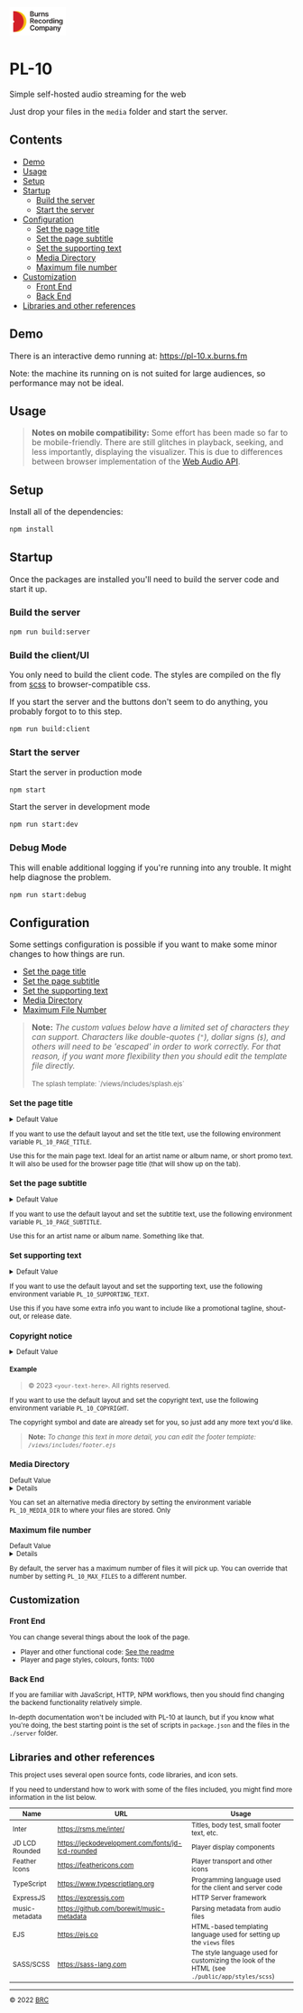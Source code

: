 <img src="./public/img/brc-wordmark.png" height="50" alt="Burns Recording Company" />

# PL-10

Simple self-hosted audio streaming for the web

Just drop your files in the `media` folder and start the server.

## Contents

- <a href="#demo">Demo</a>
- <a href="#usage">Usage</a>
- <a href="#setup">Setup</a>
- <a href="#startup">Startup</a>
  - <a href="#build-the-server">Build the server</a>
  - <a href="#start-the-server">Start the server</a>
- <a href="#configuration">Configuration</a>
  - <a href="#set-the-page-title">Set the page title</a>
  - <a href="#set-the-page-subtitle">Set the page subtitle</a>
  - <a href="#set-supporting-text">Set the supporting text</a>
  - <a href="#media-directory">Media Directory</a>
  - <a href="#max-file-number">Maximum file number</a>
- <a href="#customization">Customization</a>
  - <a href="#front-end">Front End</a>
  - <a href="#back-end">Back End</a>
- <a href="#libraries-and-other-references">Libraries and other references</a>

## Demo

There is an interactive demo running at: https://pl-10.x.burns.fm

Note: the machine its running on is not suited for large audiences, so performance may not be ideal.

## Usage

> **Notes on mobile compatibility:** Some effort has been made so far to be mobile-friendly.
> There are still glitches in playback, seeking, and less importantly, displaying the visualizer.
> This is due to differences between browser implementation of the [Web Audio API](https://developer.mozilla.org/en-US/docs/Web/API/Web_Audio_API).

## Setup

Install all of the dependencies:

```sh
npm install
```

## Startup

Once the packages are installed you'll need to build the server code and start it up.

### Build the server
```sh
npm run build:server
```

### Build the client/UI

You only need to build the client code. The styles are compiled on the fly from <a href="https://sass-lang.com/documentation/syntax" target="_blank">scss</a> to browser-compatible css.

If you start the server and the buttons don't seem to do anything, you probably forgot to to this step.

```sh
npm run build:client
```

### Start the server
Start the server in production mode
```sh
npm start
```

Start the server in development mode
```sh
npm run start:dev
```

### Debug Mode
This will enable additional logging if you're running into any trouble. It might help diagnose the problem.

```sh
npm run start:debug
```

## Configuration

Some settings configuration is possible if you want to make some minor changes to how things are run.

- <a href="#set-the-page-title">Set the page title</a>
- <a href="#set-the-page-subtitle">Set the page subtitle</a>
- <a href="#set-supporting-text">Set the supporting text</a>
- <a href="#media-directory">Media Directory</a>
- <a href="#maximum-file-number">Maximum File Number</a>

> **Note:** *The custom values below have a limited set of characters they can support. Characters like*
> *double-quotes (`"`), dollar signs (`$`), and others will need to be 'escaped' in order to work correctly.*
> *For that reason, if you want more flexibility then you should edit the template file directly.*
> <div><small>The splash template: `/views/includes/splash.ejs`</div>

### Set the page title

<details>
<summary>
Default Value
</summary>
<div>PL_10_PAGE_TITLE="BRC PL-10"</div>
<div>
The media directory included in this repository at the root.
</div>
</details>

If you want to use the default layout and set the title text, use the following environment variable `PL_10_PAGE_TITLE`.

Use this for the main page text. Ideal for an artist name or album name, or short promo text. It will also be used for the browser page title (that will show up on the tab).

### Set the page subtitle

<details>
<summary>
Default Value
</summary>
<div>PL_10_PAGE_SUBTITLE="Web Player"</div>
</details>

If you want to use the default layout and set the subtitle text, use the following environment variable `PL_10_PAGE_SUBTITLE`.

Use this for an artist name or album name. Something like that.

### Set supporting text

<details>
<summary>
Default Value
</summary>
<div>PL_10_SUPPORTING_TEXT="Simple, self-hosted streaming"</div>
</details>

If you want to use the default layout and set the supporting text, use the following environment variable `PL_10_SUPPORTING_TEXT`.

Use this if you have some extra info you want to include like a promotional tagline, shout-out, or release date.

### Copyright notice

<details>
<summary>
Default Value
</summary>
<div>None</div>
</details>

#### Example

> &copy; 2023 `<your-text-here>`. All rights reserved.

If you want to use the default layout and set the copyright text, use the following environment variable `PL_10_COPYRIGHT`.

The copyright symbol and date are already set for you, so just add any more text you'd like.

> **Note:** *To change this text in more detail, you can edit the footer*
> *template: `/views/includes/footer.ejs`*

### Media Directory
<summary>
Default Value
<details>
<div>PL_10_MAX_FILES=media</div>
<div>
The media directory included in this repository at the root.
</div>
</details>
</summary>

You can set an alternative media directory by setting the environment variable `PL_10_MEDIA_DIR` to where your files are stored. Only

### Maximum file number
<summary>
Default Value
<details>
<div>
PL_10_MAX_FILES=10
</div>
</details>
</summary>

By default, the server has a maximum number of files it will pick up. You can override that number by setting `PL_10_MAX_FILES` to a different number.

## Customization

### Front End

You can change several things about the look of the page.

  * Player and other functional code: <a href="./client/README.md">See the readme</a>
  * Player and page styles, colours, fonts: <code>TODO</code>

### Back End

If you are familiar with JavaScript, HTTP, NPM workflows, then you should find changing the backend functionality relatively simple.

In-depth documentation won't be included with PL-10 at launch, but if you know what you're doing, the best starting point is the set of scripts in `package.json` and the files in the `./server` folder.

## Libraries and other references

This project uses several open source fonts, code libraries, and icon sets.

If you need to understand how to work with some of the files included, you might find more information in the list below.

| Name | URL | Usage |
| --- | --- | --- |
| Inter | <a href="https://rsms.me/inter/" target="_blank">https://rsms.me/inter/</a> | Titles, body test, small footer text, etc.
| JD LCD Rounded | <a href="https://jeckodevelopment.com/fonts/jd-lcd-rounded" target="_blank">https://jeckodevelopment.com/fonts/jd-lcd-rounded</a> | Player display components |
| Feather Icons | <a href="https://feathericons.com" target="_blank">https://feathericons.com</a> | Player transport and other icons |
| TypeScript | <a href="https://www.typescriptlang.org" target="_blank">https://www.typescriptlang.org</a> | Programming language used for the client and server code|
| ExpressJS | <a href="https://expressjs.com" target="_blank">https://expressjs.com</a> | HTTP Server framework |
| music-metadata | <a href="https://github.com/borewit/music-metadata" target="_blank">https://github.com/borewit/music-metadata</a> | Parsing metadata from audio files |
| EJS | <a href="https://ejs.co" target="_blank">https://ejs.co</a> | HTML-based templating language used for setting up the `views` files |
| SASS/SCSS | <a href="https://sass-lang.com" target="_blank">https://sass-lang.com</a> | The style language used for customizing the look of the HTML (see `./public/app/styles/scss`) |



---

&copy; 2022 <a href="https://burns.fm">BRC</a>
